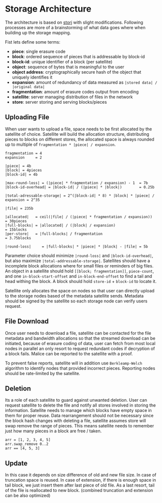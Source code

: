 # Storage Architecture

The architecture is based on [storj](https://www.storj.io/storjv3.pdf) with slight modifications. Following processes are more of a brainstorming of what data goes where when building up the storage mapping.

Fist lets define some terms:
- **piece**: single erasure code
- **block**: ordered sequence of pieces that is addressable by block-id
- **block-id**: unique identifier of a block (per satellite)
- **object**: sequence of bytes that is meaningful to the user
- **object address**: cryptographically secure hash of the object that uniquely identifies it
- **expansion**: amount of redundancy of data measured as `|stored data| / |original data|`
- **fragmentation**: amount of erasure codes output from encoding
- **satellite**: server managing distribution of files in the network
- **store**: server storing and serving blocks/pieces

## Uploading File

When user wants to upload a file, space needs to be first allocated by the satellite of choice. Satellite will build the allocation structure, distributing pieces to blocks on different stores, the allocated space is always rounded up to multiple of `fragmentation * |piece| / expansion`.

```
fragmentation = 4
expansion     = 2

|piece| = 4b
|block| = 4pieces
|block-id| = 4b

|max-round-loss| = (|piece| * fragmentation / expansion) - 1  = 7b
|block-id-overhead| = |block-id| / (|piece| * |block|)        = 0.25b

|total-adressable-storage| = 2^(|block-id| * 8) * |block| * |piece| / expansion = 2^35

|file| = 235b

|allocated|   = ceil(|file| / (|piece| * fragmentation / expansion))          = 30pieces
|full-blocks| = |allocated| / (|block| / expansion)                           = 15blocks
|per-store|   = |full-blocks| / fragmentation                                 = 3.75blocks

|round-loss|     = |full-blocks| * |piece| * |block| - |file| = 5b
```

Parameter choice should minimize `|round-loss|` and `|block-id-overhead|`, but also maximize `|total-addressable-storage|`. Satellites should have a  incomplete block allocations where for small files or reminders of big files. An object in a satellite should hold `[[block; fragmentation]]`, `piece-count`, and one `in-block-start-offset` and `in-block-end-offset` to find a tail and head withing the block. A block should hold `store-id` + `block-id` to locate it.

Satellite only allocates the space on nodes so that user can directly upload to the storage nodes based of the metadata satellite sends. Metadata should be signed by the satellite so each storage node can verify users request.

## File Download

Once user needs to download a file, satellite can be contacted for the file metadata and bandwidth allocations so that the streamed download can be initiated, because of erasure coding of data, user can fetch from most local nodes in parallel an only resort to request redundant codes if decryption of a block fails. Malice can be reported to the satellite with a proof.

To prevent false reports, satellite will in addition use `Berkleamp-Welch` algorithm to identify nodes that provided incorrect pieces. Reporting nodes should be rate-limited by the satellite.

## Deletion

Its a role of each satellite to guard against unwanted deletion. User can request satellite to delete the file and notify all stores involved in storing the information. Satellite needs to manage which blocks have empty space in them for proper reuse. Data rearrangement should not be necessary since the block hash changes with deleting a file, satellite assumes store will swap remove the range of pieces. This means satellite needs to remember just how many pieces in a block are free / taken.

```
arr = [1, 2, 3, 4, 5]
arr.swap_remove 0..2
arr == [4, 5, 3]
```

## Update

In this case it depends on size difference of old and new file size. In case of truncation space is reused. In case of extension, if there is enough space in tail block, we just insert them after last piece of old file. As a last resort, tail of the file is reallocated to new block. (combined truncation and extension can be also optimized)
